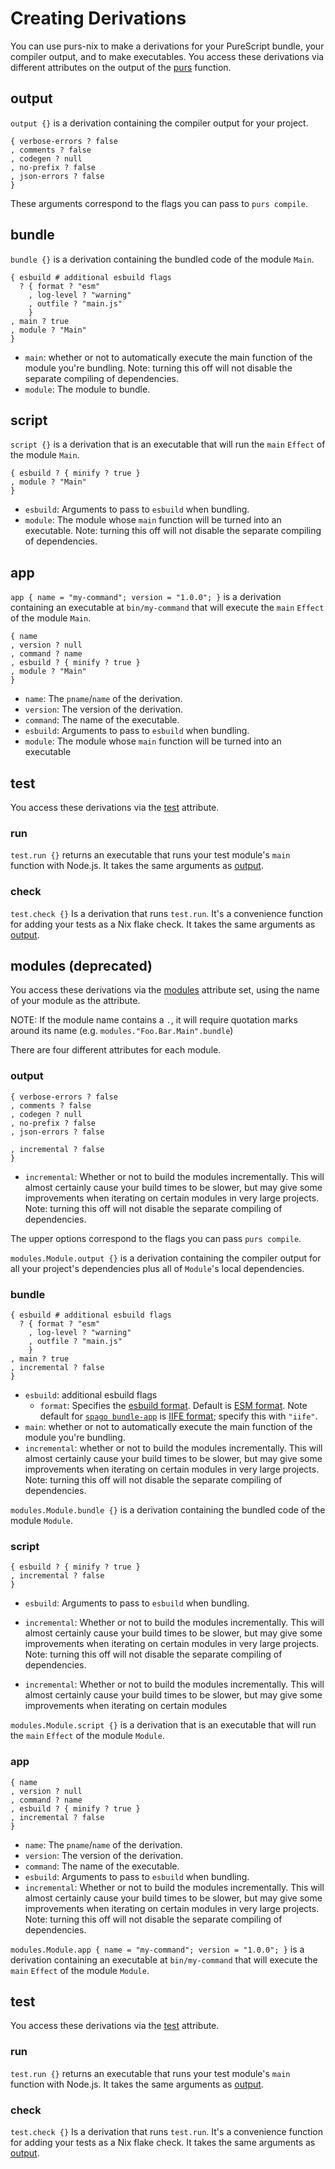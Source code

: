 # Creating Derivations

You can use purs-nix to make a derivations for your PureScript bundle, your compiler output, and to make executables. You access these derivations via different attributes on the output of the [purs](./purs-nix.md#purs) function.

## output

`output {}` is a derivation containing the compiler output for your project.

```
{ verbose-errors ? false
, comments ? false
, codegen ? null
, no-prefix ? false
, json-errors ? false
}
```

These arguments correspond to the flags you can pass to `purs compile`.

## bundle

`bundle {}` is a derivation containing the bundled code of the module `Main`.

```
{ esbuild # additional esbuild flags
  ? { format ? "esm"
    , log-level ? "warning"
    , outfile ? "main.js"
    }
, main ? true
, module ? "Main"
}

```

- `main`: whether or not to automatically execute the main function of the module you're bundling.
Note: turning this off will not disable the separate compiling of dependencies.
- `module`: The module to bundle.

## script

`script {}` is a derivation that is an executable that will run the `main` `Effect` of the module `Main`.

```
{ esbuild ? { minify ? true }
, module ? "Main"
}
```

- `esbuild`: Arguments to pass to `esbuild` when bundling.
- `module`: The module whose `main` function will be turned into an executable.
Note: turning this off will not disable the separate compiling of dependencies.

## app
`app { name = "my-command"; version = "1.0.0"; }` is a derivation containing an executable at `bin/my-command` that will execute the `main` `Effect` of the module `Main`.

```
{ name
, version ? null
, command ? name
, esbuild ? { minify ? true }
, module ? "Main"
}

```
- `name`: The `pname`/`name` of the derivation.
- `version`: The version of the derivation.
- `command`: The name of the executable.
- `esbuild`: Arguments to pass to `esbuild` when bundling.
- `module`: The module whose `main` function will be turned into an executable

## test

You access these derivations via the [test](./purs-nix.md#user-content-purs-test) attribute.


### run

`test.run {}` returns an executable that runs your test module's `main` function with Node.js. It takes the same arguments as [output](#output).

### check

`test.check {}` Is a derivation that runs `test.run`. It's a convenience function for adding your tests as a Nix flake check. It takes the same arguments as [output](#output).

## modules (deprecated)

You access these derivations via the [modules](./purs-nix.md#user-content-purs-modules) attribute set, using the name of your module as the attribute.

NOTE: If the module name contains a `.`, it will require quotation marks around its name (e.g. `modules."Foo.Bar.Main".bundle`)

There are four different attributes for each module.

### output
```
{ verbose-errors ? false
, comments ? false
, codegen ? null
, no-prefix ? false
, json-errors ? false

, incremental ? false
}
```

- `incremental`: Whether or not to build the modules incrementally. This will almost certainly cause your build times to be slower, but may give some improvements when iterating on certain modules in very large projects.
Note: turning this off will not disable the separate compiling of dependencies.

The upper options correspond to the flags you can pass `purs compile`.

`modules.Module.output {}` is a derivation containing the compiler output for all your project's dependencies plus all of `Module`'s local dependencies.

### bundle

```
{ esbuild # additional esbuild flags
  ? { format ? "esm"
    , log-level ? "warning"
    , outfile ? "main.js"
    }
, main ? true
, incremental ? false
}

```

- `esbuild`: additional esbuild flags
    - `format`: Specifies the [esbuild format](https://esbuild.github.io/api/#format). Default is [ESM format](https://esbuild.github.io/api/#format-esm). Note default for [`spago bundle-app`](https://github.com/purescript/spago#1-spago-bundle-app) is [IIFE format](https://esbuild.github.io/api/#format-iife); specify this with `"iife"`.
- `main`: whether or not to automatically execute the main function of the module you're bundling.
- `incremental`: whether or not to build the modules incrementally. This will almost certainly cause your build times to be slower, but may give some improvements when iterating on certain modules in very large projects.
Note: turning this off will not disable the separate compiling of dependencies.

`modules.Module.bundle {}` is a derivation containing the bundled code of the module `Module`.

### script

```
{ esbuild ? { minify ? true }
, incremental ? false
}
```
- `esbuild`: Arguments to pass to `esbuild` when bundling.
- `incremental`: Whether or not to build the modules incrementally. This will almost certainly cause your build times to be slower, but may give some improvements when iterating on certain modules in very large projects.
Note: turning this off will not disable the separate compiling of dependencies.

- `incremental`: Whether or not to build the modules incrementally. This will almost certainly cause your build times to be slower, but may give some improvements when iterating on certain modules

`modules.Module.script {}` is a derivation that is an executable that will run the `main` `Effect` of the module `Module`.

### app

```
{ name
, version ? null
, command ? name
, esbuild ? { minify ? true }
, incremental ? false
}
```
- `name`: The `pname`/`name` of the derivation.
- `version`: The version of the derivation.
- `command`: The name of the executable.
- `esbuild`: Arguments to pass to `esbuild` when bundling.
- `incremental`: Whether or not to build the modules incrementally. This will almost certainly cause your build times to be slower, but may give some improvements when iterating on certain modules in very large projects.
Note: turning this off will not disable the separate compiling of dependencies.

`modules.Module.app { name = "my-command"; version = "1.0.0"; }` is a derivation containing an executable at `bin/my-command` that will execute the `main` `Effect` of the module `Module`.

## test

You access these derivations via the [test](./purs-nix.md#user-content-purs-test) attribute.


### run

`test.run {}` returns an executable that runs your test module's `main` function with Node.js. It takes the same arguments as [output](#output).

### check

`test.check {}` Is a derivation that runs `test.run`. It's a convenience function for adding your tests as a Nix flake check. It takes the same arguments as [output](#output).
